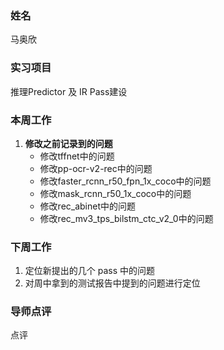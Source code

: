 ### 姓名
马奥欣

### 实习项目
推理Predictor 及 IR Pass建设

### 本周工作

1. **修改之前记录到的问题**
	* 修改tffnet中的问题
	* 修改pp-ocr-v2-rec中的问题
	* 修改faster_rcnn_r50_fpn_1x_coco中的问题
	* 修改mask_rcnn_r50_1x_coco中的问题
	* 修改rec_abinet中的问题
	* 修改rec_mv3_tps_bilstm_ctc_v2_0中的问题


### 下周工作

1. 定位新提出的几个 pass 中的问题
2. 对周中拿到的测试报告中提到的问题进行定位

### 导师点评
点评
